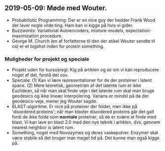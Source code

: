 ## 2019-05-09: Møde med Wouter.
- Probabilistic Programming: Der er en nice guy der hedder Frank Wood der laver nogle vilde ting. Ham kan vi kigge på hvis vi gider.
- Buzzwords: Variational Autoencoders, mixture-models, expectation-maximization procedure.
- George M. Church (en af forfatterne til den der atikel Wouter sendte til os) er et bigshot inden for protein something.

### Muligheder for projekt og speciale
- Projekt uden for kursusregi: Kig på artiklen og se om vi kan reproducere noget af det, forstå det osv.
- Speciale: (1) Kan vi lære representationer for de der proteiner i latent space. (2) Mere teoretisk, geometrien af det latente rum er ikke Euclidean, så når man skal finde veje i det latente rum skal man bruge geodesics og ikke lineær interpolering. Varians er mindst på de der geodesics-veje, mener jeg Wouter sagde.
- BLAST-algoritme. Er nice på proteiner der folder, men ikke på 'disordered proteins'; når man blaster disordered proteins går det galt fordi de ikke folde som **normale** proteiner, så de er svære at finde med blast. Vi kan lave en blast 2.0 med den nye teknik i artiklen, dvs. gennem nearest neighbor is latent rum.
- Something, noget med Novozymes og deres vaskepulver. Enzymer skal være stabile så det bruger man meget tid på. Det kunne man også kigge på.
